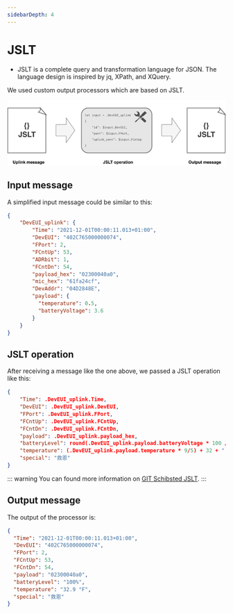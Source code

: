 ```yaml
---
sidebarDepth: 4
---
```


# JSLT

* JSLT is a complete query and transformation language for JSON. The language design is inspired by jq, XPath, and XQuery.

We used custom output processors which are based on JSLT.

![img](./images/jslt.png)

## Input message

A simplified input message could be similar to this:

```json
{
    "DevEUI_uplink": {
        "Time": "2021-12-01T00:00:11.013+01:00",
        "DevEUI": "402C765000000074",
        "FPort": 2,
        "FCntUp": 53,
        "ADRbit": 1,
        "FCntDn": 54,
        "payload_hex": "02300040a0",
        "mic_hex": "61fa24cf",
        "DevAddr": "04D2848E",
        "payload": {
          "temperature": 0.5,
          "batteryVoltage": 3.6
        }
    }
}
```

## JSLT operation

After receiving a message like the one above, we passed a JSLT operation like this:

```json
{
    "Time": .DevEUI_uplink.Time, 
    "DevEUI": .DevEUI_uplink.DevEUI,
    "FPort": .DevEUI_uplink.FPort,
    "FCntUp": .DevEUI_uplink.FCntUp,
    "FCntDn": .DevEUI_uplink.FCntDn,
    "payload": .DevEUI_uplink.payload_hex,
    "batteryLevel": round(.DevEUI_uplink.payload.batteryVoltage * 100 / 3.6) + "%",
    "temperature": (.DevEUI_uplink.payload.temperature * 9/5) + 32 + " °F",
    "special": "救恩"
}
```
::: warning
You can found more information on <a href="https://github.com/schibsted/jslt">GIT Schibsted JSLT</a>.
:::

## Output message

The output of the processor is:

```json
{
  "Time": "2021-12-01T00:00:11.013+01:00",
  "DevEUI": "402C765000000074",
  "FPort": 2,
  "FCntUp": 53,
  "FCntDn": 54,
  "payload": "02300040a0",
  "batteryLevel": "100%",
  "temperature": "32.9 °F",
  "special": "救恩"
}
```
